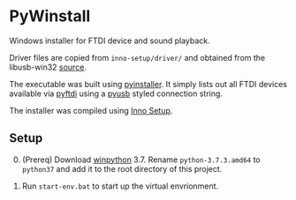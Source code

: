 # PyWinstall

Windows installer for FTDI device and sound playback.

Driver files are copied from `inno-setup/driver/` and obtained from the libusb-win32 
[source](https://sourceforge.net/p/libusb-win32/wiki/Home/).

The executable was built using [pyinstaller](https://www.pyinstaller.org/). 
It simply lists out all FTDI devices available via [pyftdi](https://github.com/eblot/pyftdi) 
using a [pyusb](https://github.com/pyusb/pyusb) styled connection string.

The installer was compiled using [Inno Setup](http://www.jrsoftware.org/isinfo.php).

## Setup

0. (Prereq) Download [winpython](https://winpython.github.io/) 3.7. 
Rename `python-3.7.3.amd64` to `python37` and add it to the root directory of this project.

1. Run `start-env.bat` to start up the virtual envrionment.